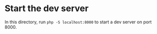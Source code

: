 # Start the dev server
In this directory, run `php -S localhost:8000` to start a dev server on port 8000.